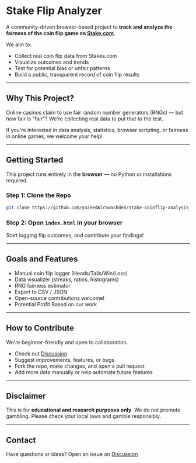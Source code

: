 #  Stake Flip Analyzer

A community-driven browser-based project to **track and analyze the fairness of the coin flip game on [Stake.com](https://stake.com)**.

We aim to:
- Collect real coin flip data from Stakes.com
- Visualize outcomes and trends
- Test for potential bias or unfair patterns
- Build a public, transparent record of coin flip results

---

##  Why This Project?

Online casinos claim to use fair random number generators (RNGs) — but how fair is "fair"? We're collecting real data to put that to the test.

If you're interested in data analysis, statistics, browser scripting, or fairness in online games, we welcome your help!

---

##  Getting Started

This project runs entirely in the **browser** — no Python or installations required.

### Step 1: Clone the Repo
```bash
git clone https://github.com/yazeedAlrawashdeh/stake-coinflip-analysis.git
```

### Step 2: Open `index.html` in your browser

Start logging flip outcomes, and contribute your findings!

---

##  Goals and Features

-  Manual coin flip logger (Heads/Tails/Win/Loss)
-  Data visualizer (streaks, ratios, histograms)
-  RNG fairness estimator
-  Export to CSV / JSON
-  Open-source contributions welcome!
-  Potential Profit Based on our work

---

##  How to Contribute

We're beginner-friendly and open to collaboration.

- Check out [Discussion](discussions.md)
- Suggest improvements, features, or bugs
- Fork the repo, make changes, and open a pull request
- Add more data manually or help automate future features

---

##  Disclaimer

This is for **educational and research purposes only**. We do not promote gambling. Please check your local laws and gamble responsibly.

---

##  Contact

Have questions or ideas? Open an issue on [Discussion](discussions.md)
